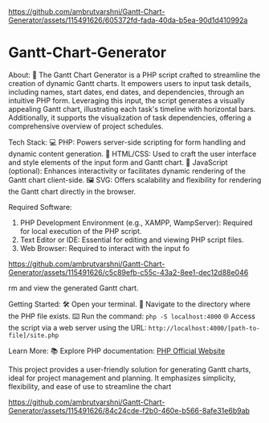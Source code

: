 
https://github.com/ambrutvarshni/Gantt-Chart-Generator/assets/115491626/605372fd-fada-40da-b5ea-90d1d410992a
# Gantt-Chart-Generator
About:
🚀 The Gantt Chart Generator is a PHP script crafted to streamline the creation of dynamic Gantt charts. It empowers users to input task details, including names, start dates, end dates, and dependencies, through an intuitive PHP form. Leveraging this input, the script generates a visually appealing Gantt chart, illustrating each task's timeline with horizontal bars. Additionally, it supports the visualization of task dependencies, offering a comprehensive overview of project schedules.

Tech Stack:
💻 PHP: Powers server-side scripting for form handling and dynamic content generation.
🎨 HTML/CSS: Used to craft the user interface and style elements of the input form and Gantt chart.
🔧 JavaScript (optional): Enhances interactivity or facilitates dynamic rendering of the Gantt chart client-side.
🖼️ SVG: Offers scalability and flexibility for rendering the Gantt chart directly in the browser.

Required Software:
1. PHP Development Environment (e.g., XAMPP, WampServer): Required for local execution of the PHP script.
2. Text Editor or IDE: Essential for editing and viewing PHP script files.
3. Web Browser: Required to interact with the input fo

https://github.com/ambrutvarshni/Gantt-Chart-Generator/assets/115491626/c5c89efb-c55c-43a2-8ee1-dec12d88e046

rm and view the generated Gantt chart.

Getting Started:
🛠️ Open your terminal.
📂 Navigate to the directory where the PHP file exists.
⌨️ Run the command: `php -S localhost:4000`
🌐 Access the script via a web server using the URL: `http://localhost:4000/[path-to-file]/site.php`

Learn More:
📚 Explore PHP documentation: [PHP Official Website](https://www.php.net/docs.php)

This project provides a user-friendly solution for generating Gantt charts, ideal for project management and planning. It emphasizes simplicity, flexibility, and ease of use to streamline the chart 

https://github.com/ambrutvarshni/Gantt-Chart-Generator/assets/115491626/84c24cde-f2b0-460e-b566-8afe31e6b9ab



